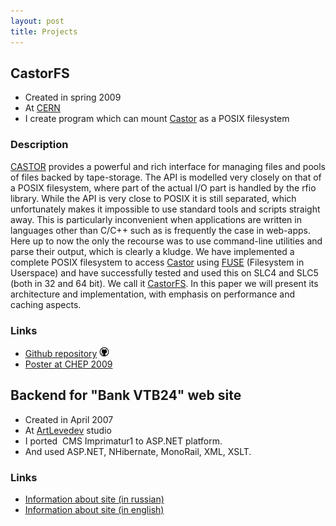 ```yaml
---
layout: post
title: Projects
---
```


## CastorFS

* Created in spring&nbsp;2009
* At [CERN][]
* I create  program which can mount <a href="http://castor.web.cern.ch/castor/">Castor</a> as a POSIX&nbsp;filesystem


### Description
[CASTOR][] provides a powerful and rich interface for managing files and pools of
files backed by tape-storage. The API is modelled very closely on that of a POSIX filesystem,
where part of the actual I/O part is handled by the rfio library. While the API is very close
to POSIX it is still separated, which unfortunately makes it impossible to use standard tools
and scripts straight away. This is particularly inconvenient when applications are written in
languages other than C/C++ such as is frequently the case in web-apps. Here up to now the
only the recourse was to use command-line utilities and parse their output, which is clearly a
kludge. We have implemented a complete POSIX filesystem to access <a href="http://castor.web.cern.ch/castor/">Castor</a> using <a href="http://fuse.sourceforge.net/">FUSE</a>
(Filesystem in Userspace) and have successfully tested and used this on SLC4 and SLC5 (both
in 32 and 64 bit). We call it <a href="http://github.com/mazurov/castorfs">CastorFS</a>. In this paper we will present its architecture and
implementation, with emphasis on performance and caching&nbsp;aspects.

### Links
* [Github&nbsp;repository][CASTORFS_github] <img src="/images/github.png"/>
* [Poster at CHEP&nbsp;2009][CASTORFS_poster]

## Backend for "Bank VTB24" web site
* Created in April&nbsp;2007
* At <a href="http://www.artlebedev.ru">ArtLevedev</a>&nbsp;studio
* I ported  CMS Imprimatur1 to ASP.NET&nbsp;platform.
* And used ASP.NET, NHibernate, MonoRail, XML,&nbsp;XSLT.

### Links
* <a href="http://www.artlebedev.ru/everything/vneshtorgbank/24/">Information about site (in&nbsp;russian)</a>
* <a href="http://www.artlebedev.com/everything/vneshtorgbank/24/">Information about site (in&nbsp;english)</a>

[CERN]: http://cern.ch
[CASTOR]: http://castor.web.cern.ch/castor/
[CASTORFS_github]: http://github.com/mazurov/castorfs
[CASTORFS_poster]: http://picasaweb.google.com/Alexander.Mazurov/Prague2009#5321176214170319746